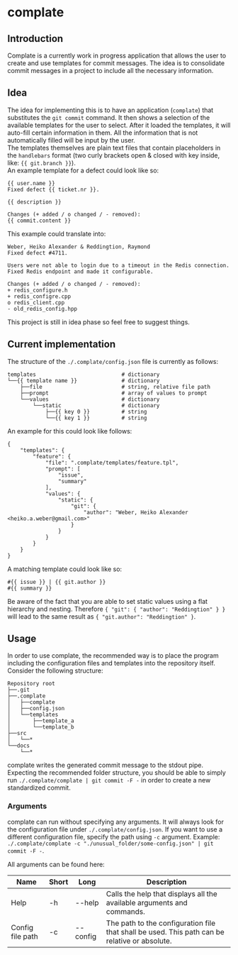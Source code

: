 # complate

## Introduction

Complate is a currently work in progress application that allows the user to create and use templates for commit messages. The idea is to consolidate commit messages in a project to include all the necessary information.

## Idea

The idea for implementing this is to have an application (`complate`) that substitutes the `git commit` command. It then shows a selection of the available templates for the user to select. After it loaded the templates, it will auto-fill certain information in them. All the information that is not automatically filled will be input by the user.\
The templates themselves are plain text files that contain placeholders in the `handlebars` format (two curly brackets open & closed with key inside, like: `{{ git.branch }}`).\
An example template for a defect could look like so:
```
{{ user.name }}
Fixed defect {{ ticket.nr }}.

{{ description }}

Changes (+ added / o changed / - removed):
{{ commit.content }}
```
This example could translate into:
```
Weber, Heiko Alexander & Reddingtion, Raymond
Fixed defect #4711.

Users were not able to login due to a timeout in the Redis connection. Fixed Redis endpoint and made it configurable.

Changes (+ added / o changed / - removed):
+ redis_configure.h
+ redis_configre.cpp
o redis_client.cpp
- old_redis_config.hpp 
```

This project is still in idea phase so feel free to suggest things.

## Current implementation

The structure of the `./.complate/config.json` file is currently as follows:
```
templates                           # dictionary
└──{{ template name }}              # dictionary
    ├──file                         # string, relative file path
    ├──prompt                       # array of values to prompt
    └──values                       # dictionary
        └──static                   # dictionary
            ├──{{ key 0 }}          # string
            └──{{ key 1 }}          # string
```
An example for this could look like follows:
```
{
    "templates": {
        "feature": {
            "file": ".complate/templates/feature.tpl",
            "prompt": [
                "issue",
                "summary"
            ],
            "values": {
                "static": {
                    "git": {
                        "author": "Weber, Heiko Alexander <heiko.a.weber@gmail.com>"
                    }
                }
            }
        }
    }
}
```
A matching template could look like so:
```
#{{ issue }} | {{ git.author }}
#{{ summary }}
```
Be aware of the fact that you are able to set static values using a flat hierarchy and nesting. Therefore `{ "git": { "author": "Reddingtion" } }` will lead to the same result as `{ "git.author": "Reddingtion" }`.

## Usage

In order to use complate, the recommended way is to place the program including the configuration files and templates into the repository itself. Consider the following structure:
```
Repository root
├──.git
├──.complate
│   ├──complate
│   ├──config.json
│   └──templates
│       ├──template_a
│       └──template_b
├──src
│   └──*
└──docs
    └──*
```

complate writes the generated commit message to the stdout pipe. Expecting the recommended folder structure, you should be able to simply run `./.complate/complate | git commit -F -` in order to create a new standardized commit.

### Arguments

complate can run without specifying any arguments. It will always look for the configuration file under `./.complate/config.json`. If you want to use a different configuration file, specify the path using `-c` argument. Example: `./.complate/complate -c "./unusual_folder/some-config.json" | git commit -F -`.

All arguments can be found here:

|Name|Short|Long|Description|
|-- |-- |-- |-- |
|Help|-h|--help|Calls the help that displays all the available arguments and commands.|
|Config file path|-c|--config|The path to the configuration file that shall be used. This path can be relative or absolute.|
